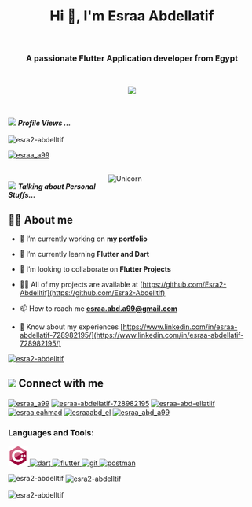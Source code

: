 <h1 align="center">Hi 👋, I'm Esraa Abdellatif</h1>
<br>
<h3 align="center">A passionate Flutter Application developer from Egypt</h3>
<br>

<p align="center"> <img src="https://readme-typing-svg.herokuapp.com?lines=Welcome+to+my+Github+Profile" /> </p>
<br>


<img src="https://media.giphy.com/media/ObNTw8Uzwy6KQ/giphy.gif" width="30px">&nbsp;***Profile Views ...***
 <br><br>
 <img src="https://komarev.com/ghpvc/?username=esra2-abdelltif&label=Profile%20views&color=0e75b6&style=flat" alt="esra2-abdelltif" /> </p>
 

<p align="left"> <a href="https://twitter.com/esraa_a99" target="blank"><img src="https://img.shields.io/twitter/follow/esraa_a99?logo=twitter&style=for-the-badge" alt="esraa_a99" /></a> </p>
<br>

<img align="right" width=300px alt="Unicorn" src="https://media.giphy.com/media/3ohs4BSacFKI7A717y/giphy.gif" />



<img src="https://media.giphy.com/media/ObNTw8Uzwy6KQ/giphy.gif" width="30px">&nbsp;***Talking about Personal Stuffs...***
## :sassy_man:  About me
- 🔭 I’m currently working on **my portfolio**

- 🌱 I’m currently learning **Flutter and Dart**

- 👯 I’m looking to collaborate on **Flutter Projects**

- 👨‍💻 All of my projects are available at [https://github.com/Esra2-Abdelltif](https://github.com/Esra2-Abdelltif)

- 📫 How to reach me **esraa.abd.a99@gmail.com**

- 📄 Know about my experiences [https://www.linkedin.com/in/esraa-abdellatif-728982195/](https://www.linkedin.com/in/esraa-abdellatif-728982195/)


<p align="left"> <a href="https://github.com/ryo-ma/github-profile-trophy"><img src="https://github-profile-trophy.vercel.app/?username=esra2-abdelltif" alt="esra2-abdelltif" /></a> </p>



## <img src="https://media.giphy.com/media/iY8CRBdQXODJSCERIr/giphy.gif" width="30px"> Connect with me
<p align="left">
<a href="https://twitter.com/esraa_a99" target="blank"><img align="center" src="https://raw.githubusercontent.com/rahuldkjain/github-profile-readme-generator/master/src/images/icons/Social/twitter.svg" alt="esraa_a99" height="30" width="40" /></a>
<a href="https://linkedin.com/in/esraa-abdellatif-728982195" target="blank"><img align="center" src="https://raw.githubusercontent.com/rahuldkjain/github-profile-readme-generator/master/src/images/icons/Social/linked-in-alt.svg" alt="esraa-abdellatif-728982195" height="30" width="40" /></a>
<a href="https://stackoverflow.com/users/esraa-abd-ellatiif" target="blank"><img align="center" src="https://raw.githubusercontent.com/rahuldkjain/github-profile-readme-generator/master/src/images/icons/Social/stack-overflow.svg" alt="esraa-abd-ellatiif" height="30" width="40" /></a>
<a href="https://fb.com/esraa.eahmad" target="blank"><img align="center" src="https://raw.githubusercontent.com/rahuldkjain/github-profile-readme-generator/master/src/images/icons/Social/facebook.svg" alt="esraa.eahmad" height="30" width="40" /></a>
<a href="https://www.behance.net/esraaabd_el" target="blank"><img align="center" src="https://raw.githubusercontent.com/rahuldkjain/github-profile-readme-generator/master/src/images/icons/Social/behance.svg" alt="esraaabd_el" height="30" width="40" /></a>
<a href="https://www.hackerrank.com/esraa_abd_a99" target="blank"><img align="center" src="https://raw.githubusercontent.com/rahuldkjain/github-profile-readme-generator/master/src/images/icons/Social/hackerrank.svg" alt="esraa_abd_a99" height="30" width="40" /></a>
</p>

<h3 align="left">Languages and Tools:</h3>
<p align="left"> <a href="https://www.w3schools.com/cpp/" target="_blank" rel="noreferrer"> <img src="https://raw.githubusercontent.com/devicons/devicon/master/icons/cplusplus/cplusplus-original.svg" alt="cplusplus" width="40" height="40"/> </a> <a href="https://dart.dev" target="_blank" rel="noreferrer"> <img src="https://www.vectorlogo.zone/logos/dartlang/dartlang-icon.svg" alt="dart" width="40" height="40"/> </a> <a href="https://flutter.dev" target="_blank" rel="noreferrer"> <img src="https://www.vectorlogo.zone/logos/flutterio/flutterio-icon.svg" alt="flutter" width="40" height="40"/> </a> <a href="https://git-scm.com/" target="_blank" rel="noreferrer"> <img src="https://www.vectorlogo.zone/logos/git-scm/git-scm-icon.svg" alt="git" width="40" height="40"/> </a> <a href="https://postman.com" target="_blank" rel="noreferrer"> <img src="https://www.vectorlogo.zone/logos/getpostman/getpostman-icon.svg" alt="postman" width="40" height="40"/> </a> </p>

<p><img align="left" src="https://github-readme-stats.vercel.app/api/top-langs?username=esra2-abdelltif&show_icons=true&locale=en&layout=compact" alt="esra2-abdelltif" /></p>

<p>&nbsp;<img align="center" src="https://github-readme-stats.vercel.app/api?username=esra2-abdelltif&show_icons=true&locale=en" alt="esra2-abdelltif" /></p>

<p><img align="center" src="https://github-readme-streak-stats.herokuapp.com/?user=esra2-abdelltif&" alt="esra2-abdelltif" /></p>
